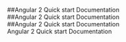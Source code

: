 ##Angular 2 Quick start Documentation   
##Angular 2 Quick start Documentation   
##Angular 2 Quick start Documentation   
Angular 2 Quick start Documentation   
